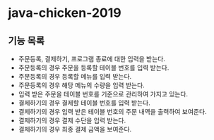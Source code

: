 # java-chicken-2019

## 기능 목록
 * 주문등록, 결제하기, 프로그램 종료에 대한 입력을 받는다.
 * 주문등록의 경우 주문을 등록할 테이블 번호를 입력 받는다.
 * 주문등록의 경우 등록할 메뉴를 입력 받는다.
 * 주문등록의 경우 해당 메뉴의 수량을 입력 받는다.
 * 입력 받은 주문을 테이블 번호를 기준으로 관리하여 가지고 있는다.
 * 결제하기의 경우 결제할 테이블 번호를 입력 받는다.
 * 결제하기의 경우 입력 받은 테이블 번호의 주문 내역을 출력하여 보여준다.
 * 결제하기의 경우 결제 수단을 입력 받는다.
 * 결제하기의 경우 최종 결제 금액을 보여준다.